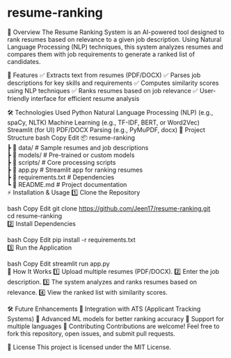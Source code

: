 # resume-ranking

📌 Overview
The Resume Ranking System is an AI-powered tool designed to rank resumes based on relevance to a given job description. Using Natural Language Processing (NLP) techniques, this system analyzes resumes and compares them with job requirements to generate a ranked list of candidates.

🚀 Features
✅ Extracts text from resumes (PDF/DOCX)
✅ Parses job descriptions for key skills and requirements
✅ Computes similarity scores using NLP techniques
✅ Ranks resumes based on job relevance
✅ User-friendly interface for efficient resume analysis

🛠️ Technologies Used
Python
Natural Language Processing (NLP) (e.g., spaCy, NLTK)
Machine Learning (e.g., TF-IDF, BERT, or Word2Vec)
Streamlit (for UI)
PDF/DOCX Parsing (e.g., PyMuPDF, docx)
📂 Project Structure
bash
Copy
Edit
📦 resume-ranking  
 ┣ 📂 data/             # Sample resumes and job descriptions  
 ┣ 📂 models/           # Pre-trained or custom models  
 ┣ 📂 scripts/          # Core processing scripts  
 ┣ 📜 app.py            # Streamlit app for ranking resumes  
 ┣ 📜 requirements.txt  # Dependencies  
 ┗ 📜 README.md         # Project documentation  
⚡ Installation & Usage
1️⃣ Clone the Repository

bash
Copy
Edit
git clone https://github.com/Jeen17/resume-ranking.git  
cd resume-ranking  
2️⃣ Install Dependencies

bash
Copy
Edit
pip install -r requirements.txt  
3️⃣ Run the Application

bash
Copy
Edit
streamlit run app.py  
📌 How It Works
1️⃣ Upload multiple resumes (PDF/DOCX).
2️⃣ Enter the job description.
3️⃣ The system analyzes and ranks resumes based on relevance.
4️⃣ View the ranked list with similarity scores.

🛠️ Future Enhancements
🔹 Integration with ATS (Applicant Tracking Systems)
🔹 Advanced ML models for better ranking accuracy
🔹 Support for multiple languages
🤝 Contributing
Contributions are welcome! Feel free to fork this repository, open issues, and submit pull requests.

📄 License
This project is licensed under the MIT License.
